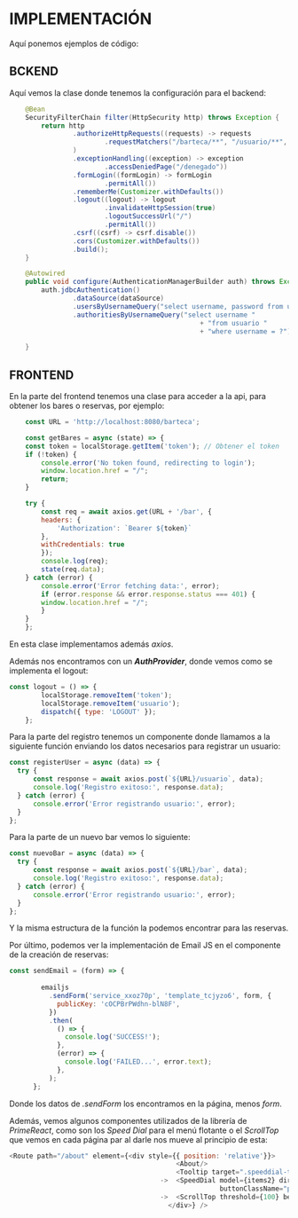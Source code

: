 # IMPLEMENTACIÓN

Aquí ponemos ejemplos de código:

## BCKEND

Aquí vemos la clase donde tenemos la configuración para el backend:

```java
    @Bean
    SecurityFilterChain filter(HttpSecurity http) throws Exception {
        return http
                .authorizeHttpRequests((requests) -> requests
                        .requestMatchers("/barteca/**", "/usuario/**", "/bar/**", "/reserva/**", "/login/**").permitAll()
                )
                .exceptionHandling((exception) -> exception
                        .accessDeniedPage("/denegado"))
                .formLogin((formLogin) -> formLogin
                        .permitAll())
                .rememberMe(Customizer.withDefaults())
                .logout((logout) -> logout
                        .invalidateHttpSession(true)
                        .logoutSuccessUrl("/")
                        .permitAll())
                .csrf((csrf) -> csrf.disable())
                .cors(Customizer.withDefaults())
                .build();
    }

    @Autowired
    public void configure(AuthenticationManagerBuilder auth) throws Exception {
        auth.jdbcAuthentication()
                .dataSource(dataSource)
                .usersByUsernameQuery("select username, password from usuario where username = ?")
                .authoritiesByUsernameQuery("select username "
                                                + "from usuario "
                                                + "where username = ?");

    }
```

## FRONTEND

En la parte del frontend tenemos una clase para acceder a la api, para obtener los bares o reservas, por ejemplo:

```js
    const URL = 'http://localhost:8080/barteca';

    const getBares = async (state) => {
    const token = localStorage.getItem('token'); // Obtener el token
    if (!token) {
        console.error('No token found, redirecting to login');
        window.location.href = "/";
        return;
    }

    try {
        const req = await axios.get(URL + '/bar', {
        headers: {
            'Authorization': `Bearer ${token}`
        },
        withCredentials: true
        });
        console.log(req);
        state(req.data);
    } catch (error) {
        console.error('Error fetching data:', error);
        if (error.response && error.response.status === 401) {
        window.location.href = "/";
        }
    }
    };
```

En esta clase implementamos además *axios*.

Además nos encontramos con un ***AuthProvider***, donde vemos como se implementa el logout:

```js
const logout = () => {
        localStorage.removeItem('token');
        localStorage.removeItem('usuario');
        dispatch({ type: 'LOGOUT' });
    };
```

Para la parte del registro tenemos un componente donde llamamos a la siguiente función enviando los datos necesarios para registrar un usuario:

```js
const registerUser = async (data) => {
  try {
      const response = await axios.post(`${URL}/usuario`, data);
      console.log('Registro exitoso:', response.data);
  } catch (error) {
      console.error('Error registrando usuario:', error);
  }
};
```

Para la parte de un nuevo bar vemos lo siguiente:

```js
const nuevoBar = async (data) => {
  try {
      const response = await axios.post(`${URL}/bar`, data);
      console.log('Registro exitoso:', response.data);
  } catch (error) {
      console.error('Error registrando usuario:', error);
  }
};
```

Y la misma estructura de la función la podemos encontrar para las reservas.

Por último, podemos ver la implementación de Email JS en el componente de la creación de reservas:

```js
const sendEmail = (form) => {
    
        emailjs
          .sendForm('service_xxoz70p', 'template_tcjyzo6', form, {
            publicKey: 'cOCPBrPWdhn-blN8F',
          })
          .then(
            () => {
              console.log('SUCCESS!');
            },
            (error) => {
              console.log('FAILED...', error.text);
            },
          );
      };
```

Donde los datos de *.sendForm* los encontramos en la página, menos *form*.

Además, vemos algunos componentes utilizados de la librería de *PrimeReact*, como son los *Speed Dial* para el menú flotante o el *ScrollTop*
que vemos en cada página par al darle nos mueve al principio de esta:

```js
<Route path="/about" element={<div style={{ position: 'relative'}}>
                                          <About/>
                                          <Tooltip target=".speeddial-top-rigth .p-speeddial-action" />
                                      ->  <SpeedDial model={items2} direction="down" style={{ right: 0, bottom: 0 }} className="speeddial-top-rigth rigth-0 top-0" 
                                                     buttonClassName="p-button-help" />
                                      ->  <ScrollTop threshold={100} behavior="smooth" />
                                        </div>} />
```
